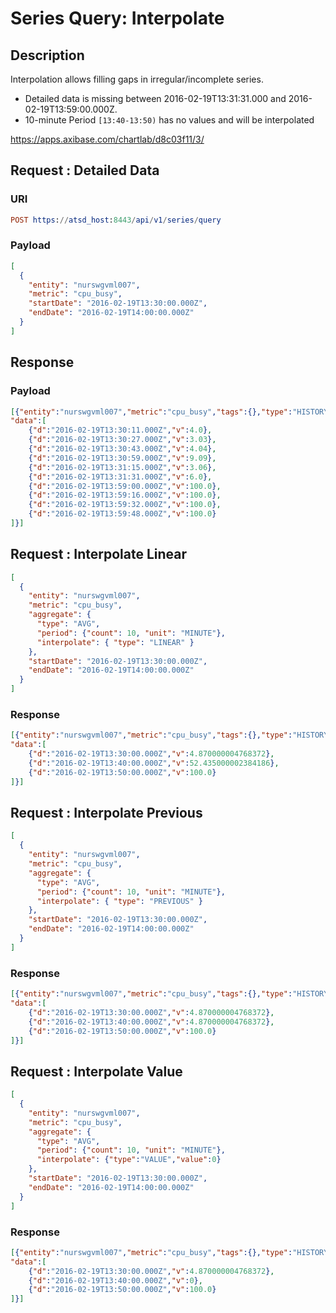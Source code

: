 # Series Query: Interpolate

## Description

Interpolation allows filling gaps in irregular/incomplete series.

* Detailed data is missing between 2016-02-19T13:31:31.000 and 2016-02-19T13:59:00.000Z.
* 10-minute Period `[13:40-13:50)` has no values and will be interpolated

https://apps.axibase.com/chartlab/d8c03f11/3/

## Request : Detailed Data

### URI

```elm
POST https://atsd_host:8443/api/v1/series/query
```

### Payload

```json
[
  {
    "entity": "nurswgvml007",
    "metric": "cpu_busy",
    "startDate": "2016-02-19T13:30:00.000Z",
    "endDate": "2016-02-19T14:00:00.000Z"
  }
]
```

## Response

### Payload

```json
[{"entity":"nurswgvml007","metric":"cpu_busy","tags":{},"type":"HISTORY","aggregate":{"type":"DETAIL"},
"data":[
	{"d":"2016-02-19T13:30:11.000Z","v":4.0},
	{"d":"2016-02-19T13:30:27.000Z","v":3.03},
	{"d":"2016-02-19T13:30:43.000Z","v":4.04},
	{"d":"2016-02-19T13:30:59.000Z","v":9.09},
	{"d":"2016-02-19T13:31:15.000Z","v":3.06},
	{"d":"2016-02-19T13:31:31.000Z","v":6.0},
	{"d":"2016-02-19T13:59:00.000Z","v":100.0},
	{"d":"2016-02-19T13:59:16.000Z","v":100.0},
	{"d":"2016-02-19T13:59:32.000Z","v":100.0},
	{"d":"2016-02-19T13:59:48.000Z","v":100.0}
]}]
```

## Request : Interpolate Linear

```json
[
  {
    "entity": "nurswgvml007",
    "metric": "cpu_busy",
    "aggregate": {
      "type": "AVG",
      "period": {"count": 10, "unit": "MINUTE"},    
      "interpolate": { "type": "LINEAR" }
    },
    "startDate": "2016-02-19T13:30:00.000Z",
    "endDate": "2016-02-19T14:00:00.000Z"
  }
]
```

### Response

```json
[{"entity":"nurswgvml007","metric":"cpu_busy","tags":{},"type":"HISTORY","aggregate":{"type":"AVG","period":{"count":10,"unit":"MINUTE","align":"CALENDAR"}},
"data":[
	{"d":"2016-02-19T13:30:00.000Z","v":4.870000004768372},
	{"d":"2016-02-19T13:40:00.000Z","v":52.435000002384186},
	{"d":"2016-02-19T13:50:00.000Z","v":100.0}
]}]
```

## Request : Interpolate Previous

```json
[
  {
    "entity": "nurswgvml007",
    "metric": "cpu_busy",
    "aggregate": {
      "type": "AVG",
      "period": {"count": 10, "unit": "MINUTE"},    
      "interpolate": { "type": "PREVIOUS" }
    },
    "startDate": "2016-02-19T13:30:00.000Z",
    "endDate": "2016-02-19T14:00:00.000Z"
  }
]
```

### Response

```json
[{"entity":"nurswgvml007","metric":"cpu_busy","tags":{},"type":"HISTORY","aggregate":{"type":"AVG","period":{"count":10,"unit":"MINUTE","align":"CALENDAR"}},
"data":[
	{"d":"2016-02-19T13:30:00.000Z","v":4.870000004768372},
	{"d":"2016-02-19T13:40:00.000Z","v":4.870000004768372},
	{"d":"2016-02-19T13:50:00.000Z","v":100.0}
]}]
```

## Request : Interpolate Value

```json
[
  {
    "entity": "nurswgvml007",
    "metric": "cpu_busy",
    "aggregate": {
      "type": "AVG",
      "period": {"count": 10, "unit": "MINUTE"},    
      "interpolate": {"type":"VALUE","value":0}
    },
    "startDate": "2016-02-19T13:30:00.000Z",
    "endDate": "2016-02-19T14:00:00.000Z"
  }
]
```

### Response

```json
[{"entity":"nurswgvml007","metric":"cpu_busy","tags":{},"type":"HISTORY","aggregate":{"type":"AVG","period":{"count":10,"unit":"MINUTE","align":"CALENDAR"}},
"data":[
	{"d":"2016-02-19T13:30:00.000Z","v":4.870000004768372},
	{"d":"2016-02-19T13:40:00.000Z","v":0},
	{"d":"2016-02-19T13:50:00.000Z","v":100.0}
]}]
```




